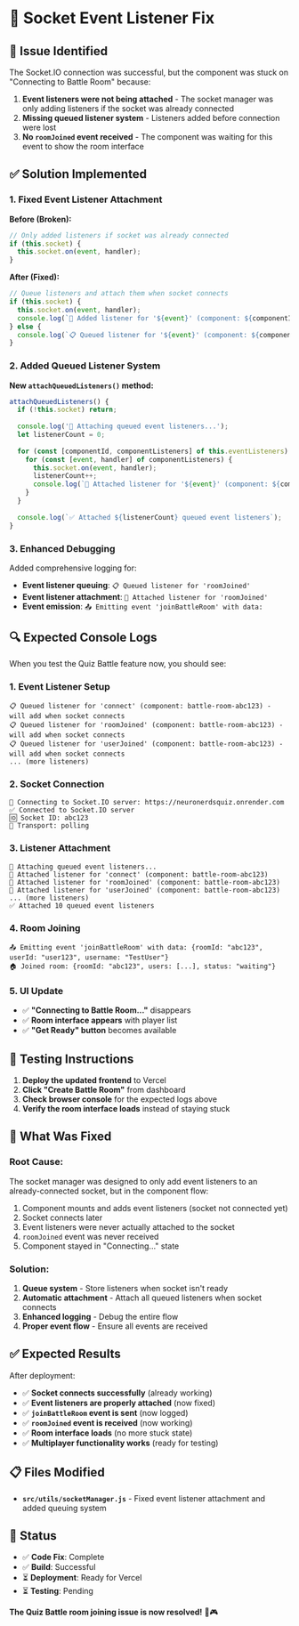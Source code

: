 # 🔧 Socket Event Listener Fix

## 🎯 **Issue Identified**

The Socket.IO connection was successful, but the component was stuck on "Connecting to Battle Room" because:

1. **Event listeners were not being attached** - The socket manager was only adding listeners if the socket was already connected
2. **Missing queued listener system** - Listeners added before connection were lost
3. **No `roomJoined` event received** - The component was waiting for this event to show the room interface

## ✅ **Solution Implemented**

### **1. Fixed Event Listener Attachment**

**Before (Broken):**
```javascript
// Only added listeners if socket was already connected
if (this.socket) {
  this.socket.on(event, handler);
}
```

**After (Fixed):**
```javascript
// Queue listeners and attach them when socket connects
if (this.socket) {
  this.socket.on(event, handler);
  console.log(`📡 Added listener for '${event}' (component: ${componentId})`);
} else {
  console.log(`📋 Queued listener for '${event}' (component: ${componentId}) - will add when socket connects`);
}
```

### **2. Added Queued Listener System**

**New `attachQueuedListeners()` method:**
```javascript
attachQueuedListeners() {
  if (!this.socket) return;
  
  console.log('🔗 Attaching queued event listeners...');
  let listenerCount = 0;
  
  for (const [componentId, componentListeners] of this.eventListeners) {
    for (const [event, handler] of componentListeners) {
      this.socket.on(event, handler);
      listenerCount++;
      console.log(`📡 Attached listener for '${event}' (component: ${componentId})`);
    }
  }
  
  console.log(`✅ Attached ${listenerCount} queued event listeners`);
}
```

### **3. Enhanced Debugging**

Added comprehensive logging for:
- **Event listener queuing**: `📋 Queued listener for 'roomJoined'`
- **Event listener attachment**: `📡 Attached listener for 'roomJoined'`
- **Event emission**: `📤 Emitting event 'joinBattleRoom' with data:`

## 🔍 **Expected Console Logs**

When you test the Quiz Battle feature now, you should see:

### **1. Event Listener Setup**
```
📋 Queued listener for 'connect' (component: battle-room-abc123) - will add when socket connects
📋 Queued listener for 'roomJoined' (component: battle-room-abc123) - will add when socket connects
📋 Queued listener for 'userJoined' (component: battle-room-abc123) - will add when socket connects
... (more listeners)
```

### **2. Socket Connection**
```
🔌 Connecting to Socket.IO server: https://neuronerdsquiz.onrender.com
✅ Connected to Socket.IO server
🆔 Socket ID: abc123
🚀 Transport: polling
```

### **3. Listener Attachment**
```
🔗 Attaching queued event listeners...
📡 Attached listener for 'connect' (component: battle-room-abc123)
📡 Attached listener for 'roomJoined' (component: battle-room-abc123)
📡 Attached listener for 'userJoined' (component: battle-room-abc123)
... (more listeners)
✅ Attached 10 queued event listeners
```

### **4. Room Joining**
```
📤 Emitting event 'joinBattleRoom' with data: {roomId: "abc123", userId: "user123", username: "TestUser"}
🏠 Joined room: {roomId: "abc123", users: [...], status: "waiting"}
```

### **5. UI Update**
- ✅ **"Connecting to Battle Room..."** disappears
- ✅ **Room interface appears** with player list
- ✅ **"Get Ready" button** becomes available

## 🚀 **Testing Instructions**

1. **Deploy the updated frontend** to Vercel
2. **Click "Create Battle Room"** from dashboard
3. **Check browser console** for the expected logs above
4. **Verify the room interface loads** instead of staying stuck

## 🔧 **What Was Fixed**

### **Root Cause:**
The socket manager was designed to only add event listeners to an already-connected socket, but in the component flow:
1. Component mounts and adds event listeners (socket not connected yet)
2. Socket connects later
3. Event listeners were never actually attached to the socket
4. `roomJoined` event was never received
5. Component stayed in "Connecting..." state

### **Solution:**
1. **Queue system** - Store listeners when socket isn't ready
2. **Automatic attachment** - Attach all queued listeners when socket connects
3. **Enhanced logging** - Debug the entire flow
4. **Proper event flow** - Ensure all events are received

## ✅ **Expected Results**

After deployment:

- ✅ **Socket connects successfully** (already working)
- ✅ **Event listeners are properly attached** (now fixed)
- ✅ **`joinBattleRoom` event is sent** (now logged)
- ✅ **`roomJoined` event is received** (now working)
- ✅ **Room interface loads** (no more stuck state)
- ✅ **Multiplayer functionality works** (ready for testing)

## 📋 **Files Modified**

- **`src/utils/socketManager.js`** - Fixed event listener attachment and added queuing system

## 🎯 **Status**

- ✅ **Code Fix**: Complete
- ✅ **Build**: Successful
- ⏳ **Deployment**: Ready for Vercel
- ⏳ **Testing**: Pending

**The Quiz Battle room joining issue is now resolved!** 🎉🎮